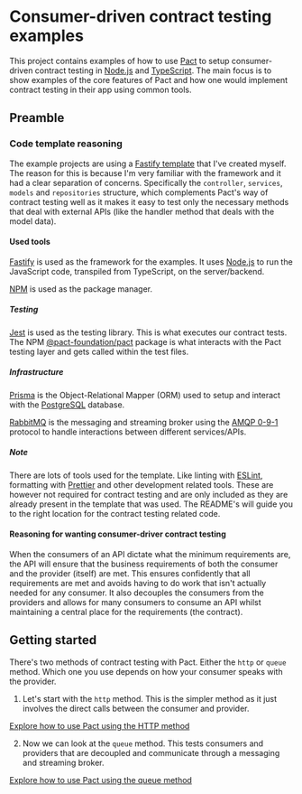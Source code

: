 # Consumer-driven contract testing examples

This project contains examples of how to use [Pact](https://docs.pact.io/) to setup consumer-driven contract testing in [Node.js](https://nodejs.org/en) and [TypeScript](https://www.typescriptlang.org/). The main focus is to show examples of the core features of Pact and how one would implement contract testing in their app using common tools.

## Preamble

### Code template reasoning

The example projects are using a [Fastify template](https://github.com/stijnklomp/fastify-template) that I've created myself. The reason for this is because I'm very familiar with the framework and it had a clear separation of concerns. Specifically the `controller`, `services`, `models` and `repositories` structure, which complements Pact's way of contract testing well as it makes it easy to test only the necessary methods that deal with external APIs (like the handler method that deals with the model data).

#### Used tools

[Fastify](https://fastify.dev/) is used as the framework for the examples. It uses [Node.js](https://nodejs.org/en) to run the JavaScript code, transpiled from TypeScript, on the server/backend.

[NPM](https://www.npmjs.com/) is used as the package manager.

##### Testing

[Jest](https://jestjs.io/) is used as the testing library. This is what executes our contract tests. The NPM [@pact-foundation/pact](https://www.npmjs.com/package/@pact-foundation/pact) package is what interacts with the Pact testing layer and gets called within the test files.

##### Infrastructure

[Prisma](https://www.prisma.io/) is the Object-Relational Mapper (ORM) used to setup and interact with the [PostgreSQL](https://www.postgresql.org/) database.

[RabbitMQ](https://www.rabbitmq.com/) is the messaging and streaming broker using the [AMQP 0-9-1](https://www.rabbitmq.com/tutorials/amqp-concepts) protocol to handle interactions between different services/APIs.

##### Note

There are lots of tools used for the template. Like linting with [ESLint](https://eslint.org/), formatting with [Prettier](https://prettier.io/) and other development related tools. These are however not required for contract testing and are only included as they are already present in the template that was used. The README's will guide you to the right location for the contract testing related code.

#### Reasoning for wanting consumer-driver contract testing

When the consumers of an API dictate what the minimum requirements are, the API will ensure that the business requirements of both the consumer and the provider (itself) are met. This ensures confidently that all requirements are met and avoids having to do work that isn't actually needed for any consumer.
It also decouples the consumers from the providers and allows for many consumers to consume an API whilst maintaining a central place for the requirements (the contract).

## Getting started

There's two methods of contract testing with Pact. Either the `http` or `queue` method. Which one you use depends on how your consumer speaks with the provider.

1. Let's start with the `http` method. This is the simpler method as it just involves the direct calls between the consumer and provider.

[Explore how to use Pact using the HTTP method](./http/README.md)

2. Now we can look at the `queue` method. This tests consumers and providers that are decoupled and communicate through a messaging and streaming broker.

[Explore how to use Pact using the queue method](./queue/README.md)